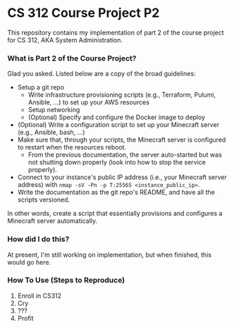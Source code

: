 # CS 312 Course Project P2
This repository contains my implementation of part 2 of the course project for CS 312, AKA System Administration.

### What is Part 2 of the Course Project?
Glad you asked. Listed below are a copy of the broad guidelines:
- Setup a git repo
    - Write infrastructure provisioning scripts (e.g., Terraform, Pulumi, Ansible, ...) to set up your AWS resources
    - Setup networking
    - (Optional) Specify and configure the Docker image to deploy
- (Optional) Write a configuration script to set up your Minecraft server (e.g., Ansible, bash, ...)
- Make sure that, through your scripts, the Minecraft server is configured to restart when the resources reboot.
    - From the previous documentation, the server auto-started but was not shutting down properly (look into how to stop the service properly).
- Connect to your instance's public IP address (i.e., your Minecraft server address) with ```nmap -sV -Pn -p T:25565 <instance_public_ip>```.
- Write the documentation as the git repo's README, and have all the scripts versioned.

In other words, create a script that essentially provisions and configures a Minecraft server automatically.

### How did I do this?
At present, I'm still working on implementation, but when finished, this would go here.

### How To Use (Steps to Reproduce)
1. Enroll in CS312
2. Cry
3. ???
4. Profit